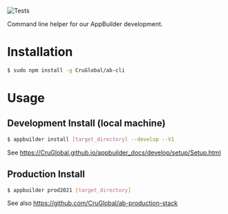 ![Tests](https://github.com/CruGlobal/ab-cli/actions/workflows/test-install.yml/badge.svg)

Command line helper for our AppBuilder development.

# Installation

```sh
$ sudo npm install -g CruGlobal/ab-cli
```

# Usage

## Development Install (local machine)

```sh
$ appbuilder install [target_directory] --develop --V1
```

See https://CruGlobal.github.io/appbuilder_docs/develop/setup/Setup.html

## Production Install

```sh
$ appbuilder prod2021 [target_directory]
```

See also https://github.com/CruGlobal/ab-production-stack
